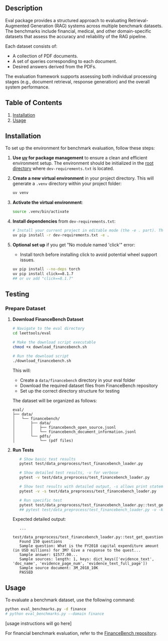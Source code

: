 ## Description
Eval package provides a structured approach to evaluating Retrieval-Augmented Generation (RAG) systems across multiple benchmark datasets. The benchmarks include financial, medical, and other domain-specific datasets that assess the accuracy and reliability of the RAG pipeline.

Each dataset consists of:
- A collection of PDF documents.
- A set of queries corresponding to each document.
- Desired answers derived from the PDFs.

The evaluation framework supports assessing both individual processing stages (e.g., document retrieval, response generation) and the overall system performance.

## Table of Contents
1. [Installation](#installation)
2. [Usage](#usage)

## Installation
To set up the environment for benchmark evaluation, follow these steps:

1. **Use [uv](https://github.com/astral-sh/uv) for package management** to ensure a clean and efficient environment setup. The environment should be initialized in the [root directory](../) where `dev-requirements.txt` is located.

2. **Create a new virtual environment** in your project directory. This will generate a `.venv` directory within your project folder:
   ```bash
   uv venv
   ```

3. **Activate the virtual environment**:
   ```bash
   source .venv/bin/activate
   ```

4. **Install dependencies** from `dev-requirements.txt`:
   ```bash
   # Install your current project in editable mode (the -e . part). The . refers to the current directory and will make Python treat your project as an installed package
   uv pip install -r dev-requirements.txt -e .
   ```

5. **Optional set up** if you get "No module named 'click'" error:


   - Install torch before installing click to avoid potential wheel support issues.

   ```bash
   uv pip install --no-deps torch
   uv pip install click==8.1.7
   ## or uv add "click==8.1.7"
   ```

## Testing
### Prepare Dataset
1. **Download FinanceBench Dataset**
   ```bash
   # Navigate to the eval directory
   cd leettools/eval
   
   # Make the download script executable
   chmod +x download_financebench.sh
   
   # Run the download script
   ./download_financebench.sh
   ```
   This will:
   - Create a `data/financebench` directory in your eval folder
   - Download the required dataset files from FinanceBench repository
   - Set up the correct directory structure for testing
   
   The dataset will be organized as follows:
   ```
   eval/
   ├── data/
   │   └── financebench/
   │       ├── data/
   │       │   ├── financebench_open_source.jsonl
   │       │   └── financebench_document_information.jsonl
   │       └── pdfs/
   │           └── (pdf files)
   ```

2. **Run Tests**
   ```bash
      # Show basic test results
      pytest test/data_preprocess/test_financebench_loader.py

      # Show detailed test results, -v for verbose
      pytest -v test/data_preprocess/test_financebench_loader.py

      # Show test results with detailed output, -s allows print statements
      pytest -v -s test/data_preprocess/test_financebench_loader.py

      # Run specific test
      pytest test/data_preprocess/test_financebench_loader.py::test_get_questions
      ## pytest test/data_preprocess/test_financebench_loader.py -v -k "test_get_metadata"
   ```

   Expected detailed output:
   
   ```
      ...
      test/data_preprocess/test_financebench_loader.py::test_get_questions 
      Found 150 questions
      Sample question: What is the FY2018 capital expenditure amount (in USD millions) for 3M? Give a response to the quest...
      Sample answer: $1577.00...
      Sample sources: length: 1, keys: dict_keys(['evidence_text', 'doc_name', 'evidence_page_num', 'evidence_text_full_page'])
      Sample source document: 3M_2018_10K
      PASSED   
   ```

## Usage
To evaluate a benchmark dataset, use the following command:

```bash
python eval_benchmarks.py -d finance
# python eval_benchmarks.py --domain finance
```


[usage instructions will go here]
<!-- ```bash
python evaluate.py --benchmark finance
```

Replace `finance` with the desired benchmark dataset (e.g., `medical`) to run evaluations on different domains. -->

For financial benchmark evaluation, refer to the [FinanceBench repository](https://github.com/patronus-ai/financebench).

